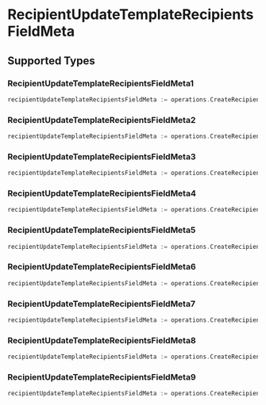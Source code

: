 # RecipientUpdateTemplateRecipientsFieldMeta


## Supported Types

### RecipientUpdateTemplateRecipientsFieldMeta1

```go
recipientUpdateTemplateRecipientsFieldMeta := operations.CreateRecipientUpdateTemplateRecipientsFieldMetaRecipientUpdateTemplateRecipientsFieldMeta1(operations.RecipientUpdateTemplateRecipientsFieldMeta1{/* values here */})
```

### RecipientUpdateTemplateRecipientsFieldMeta2

```go
recipientUpdateTemplateRecipientsFieldMeta := operations.CreateRecipientUpdateTemplateRecipientsFieldMetaRecipientUpdateTemplateRecipientsFieldMeta2(operations.RecipientUpdateTemplateRecipientsFieldMeta2{/* values here */})
```

### RecipientUpdateTemplateRecipientsFieldMeta3

```go
recipientUpdateTemplateRecipientsFieldMeta := operations.CreateRecipientUpdateTemplateRecipientsFieldMetaRecipientUpdateTemplateRecipientsFieldMeta3(operations.RecipientUpdateTemplateRecipientsFieldMeta3{/* values here */})
```

### RecipientUpdateTemplateRecipientsFieldMeta4

```go
recipientUpdateTemplateRecipientsFieldMeta := operations.CreateRecipientUpdateTemplateRecipientsFieldMetaRecipientUpdateTemplateRecipientsFieldMeta4(operations.RecipientUpdateTemplateRecipientsFieldMeta4{/* values here */})
```

### RecipientUpdateTemplateRecipientsFieldMeta5

```go
recipientUpdateTemplateRecipientsFieldMeta := operations.CreateRecipientUpdateTemplateRecipientsFieldMetaRecipientUpdateTemplateRecipientsFieldMeta5(operations.RecipientUpdateTemplateRecipientsFieldMeta5{/* values here */})
```

### RecipientUpdateTemplateRecipientsFieldMeta6

```go
recipientUpdateTemplateRecipientsFieldMeta := operations.CreateRecipientUpdateTemplateRecipientsFieldMetaRecipientUpdateTemplateRecipientsFieldMeta6(operations.RecipientUpdateTemplateRecipientsFieldMeta6{/* values here */})
```

### RecipientUpdateTemplateRecipientsFieldMeta7

```go
recipientUpdateTemplateRecipientsFieldMeta := operations.CreateRecipientUpdateTemplateRecipientsFieldMetaRecipientUpdateTemplateRecipientsFieldMeta7(operations.RecipientUpdateTemplateRecipientsFieldMeta7{/* values here */})
```

### RecipientUpdateTemplateRecipientsFieldMeta8

```go
recipientUpdateTemplateRecipientsFieldMeta := operations.CreateRecipientUpdateTemplateRecipientsFieldMetaRecipientUpdateTemplateRecipientsFieldMeta8(operations.RecipientUpdateTemplateRecipientsFieldMeta8{/* values here */})
```

### RecipientUpdateTemplateRecipientsFieldMeta9

```go
recipientUpdateTemplateRecipientsFieldMeta := operations.CreateRecipientUpdateTemplateRecipientsFieldMetaRecipientUpdateTemplateRecipientsFieldMeta9(operations.RecipientUpdateTemplateRecipientsFieldMeta9{/* values here */})
```

